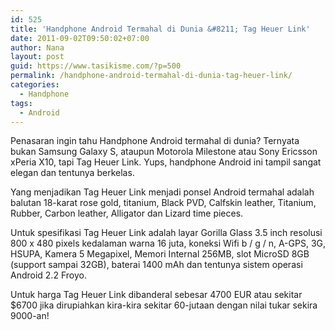 ```yaml
---
id: 525
title: 'Handphone Android Termahal di Dunia &#8211; Tag Heuer Link'
date: 2011-09-02T09:50:02+07:00
author: Nana
layout: post
guid: https://www.tasikisme.com/?p=500
permalink: /handphone-android-termahal-di-dunia-tag-heuer-link/
categories:
  - Handphone
tags:
  - Android
---
```

Penasaran ingin tahu Handphone Android termahal di dunia? Ternyata bukan Samsung Galaxy S, ataupun Motorola Milestone atau Sony Ericsson xPeria X10, tapi Tag Heuer Link. Yups, handphone Android ini tampil sangat elegan dan tentunya berkelas.

Yang menjadikan Tag Heuer Link menjadi ponsel Android termahal adalah balutan 18-karat rose gold, titanium, Black PVD, Calfskin leather, Titanium, Rubber, Carbon leather, Alligator dan Lizard time pieces.

Untuk spesifikasi Tag Heuer Link adalah layar Gorilla Glass 3.5 inch resolusi 800 x 480 pixels kedalaman warna 16 juta, koneksi Wifi b / g / n, A-GPS, 3G, HSUPA, Kamera 5 Megapixel, Memori Internal 256MB, slot MicroSD 8GB (support sampai 32GB), baterai 1400 mAh dan tentunya sistem operasi Android 2.2 Froyo.

Untuk harga Tag Heuer Link dibanderal sebesar 4700 EUR atau sekitar $6700 jika dirupiahkan kira-kira sekitar 60-jutaan dengan nilai tukar sekira 9000-an!